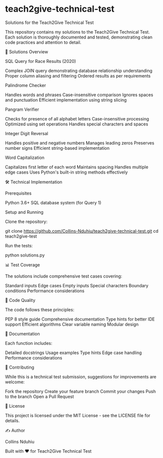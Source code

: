 # teach2give-technical-test
Solutions for the Teach2Give Technical Test

This repository contains my solutions to the Teach2Give Technical Test. Each solution is thoroughly documented and tested, demonstrating clean code practices and attention to detail.

🚀 Solutions Overview

SQL Query for Race Results (2020)

Complex JOIN query demonstrating database relationship understanding
Proper column aliasing and filtering
Ordered results as per requirements


Palindrome Checker

Handles words and phrases
Case-insensitive comparison
Ignores spaces and punctuation
Efficient implementation using string slicing


Pangram Verifier

Checks for presence of all alphabet letters
Case-insensitive processing
Optimized using set operations
Handles special characters and spaces


Integer Digit Reversal

Handles positive and negative numbers
Manages leading zeros
Preserves number signs
Efficient string-based implementation


Word Capitalization

Capitalizes first letter of each word
Maintains spacing
Handles multiple edge cases
Uses Python's built-in string methods effectively



🛠️ Technical Implementation

Prerequisites

Python 3.6+
SQL database system (for Query 1)

Setup and Running

Clone the repository:

git clone https://github.com/Collins-Nduhiu/teach2give-technical-test.git
cd teach2give-test

Run the tests:

python solutions.py


📊 Test Coverage

The solutions include comprehensive test cases covering:

Standard inputs
Edge cases
Empty inputs
Special characters
Boundary conditions
Performance considerations

🎯 Code Quality

The code follows these principles:

PEP 8 style guide
Comprehensive documentation
Type hints for better IDE support
Efficient algorithms
Clear variable naming
Modular design

📝 Documentation

Each function includes:

Detailed docstrings
Usage examples
Type hints
Edge case handling
Performance considerations

🤝 Contributing

While this is a technical test submission, suggestions for improvements are welcome:

Fork the repository
Create your feature branch
Commit your changes
Push to the branch
Open a Pull Request

📜 License

This project is licensed under the MIT License - see the LICENSE file for details.

✍️ Author

Collins Nduhiu

Built with ❤️ for Teach2Give Technical Test
